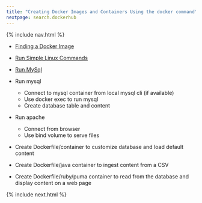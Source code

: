 ```yaml
---
title: "Creating Docker Images and Containers Using the docker command"
nextpage: search.dockerhub
---
```


{% include nav.html %}

- [Finding a Docker Image](search.dockerhub.md)
- [Run Simple Linux Commands](simple.linux.commands.md)
- [Run MySql](run.mysql.md)

- Run mysql
  - Connect to mysql container from local mysql cli (if available)
  - Use docker exec to run mysql
  - Create database table and content
- Run apache
  - Connect from browser
  - Use bind volume to serve files
- Create Dockerfile/container to customize database and load default content
- Create Dockerfile/java container to ingest content from a CSV
- Create Dockerfile/ruby/puma container to read from the database and display content on a web page

{% include next.html %}

